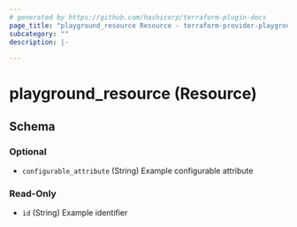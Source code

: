 ```yaml
---
# generated by https://github.com/hashicorp/terraform-plugin-docs
page_title: "playground_resource Resource - terraform-provider-playground"
subcategory: ""
description: |-
  
---
```


# playground_resource (Resource)





<!-- schema generated by tfplugindocs -->
## Schema

### Optional

- `configurable_attribute` (String) Example configurable attribute

### Read-Only

- `id` (String) Example identifier


